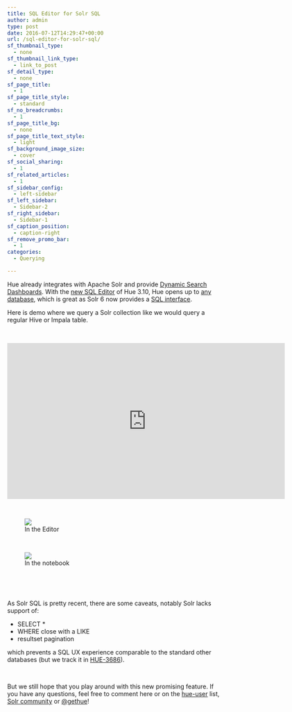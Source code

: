 ```yaml
---
title: SQL Editor for Solr SQL
author: admin
type: post
date: 2016-07-12T14:29:47+00:00
url: /sql-editor-for-solr-sql/
sf_thumbnail_type:
  - none
sf_thumbnail_link_type:
  - link_to_post
sf_detail_type:
  - none
sf_page_title:
  - 1
sf_page_title_style:
  - standard
sf_no_breadcrumbs:
  - 1
sf_page_title_bg:
  - none
sf_page_title_text_style:
  - light
sf_background_image_size:
  - cover
sf_social_sharing:
  - 1
sf_related_articles:
  - 1
sf_sidebar_config:
  - left-sidebar
sf_left_sidebar:
  - Sidebar-2
sf_right_sidebar:
  - Sidebar-1
sf_caption_position:
  - caption-right
sf_remove_promo_bar:
  - 1
categories:
  - Querying

---
```

Hue already integrates with Apache Solr and provide [Dynamic Search Dashboards][1]. With the [new SQL Editor][2] of Hue 3.10, Hue opens up to [any database][3], which is great as Solr 6 now provides a [SQL interface][4].

Here is demo where we query a Solr collection like we would query a regular Hive or Impala table.

&nbsp;

<iframe src="https://player.vimeo.com/video/174334432?dnt=1&app_id=122963" width="640" height="360" frameborder="0" title="SQL Editor for Solr SQL" allow="autoplay; fullscreen" allowfullscreen></iframe>

&nbsp;

<figure><a href="https://cdn.gethue.com/uploads/2016/05/solr-sql-editor-1024x693.png"><img src="https://cdn.gethue.com/uploads/2016/05/solr-sql-editor-1024x693.png" /></a><figcaption>In the Editor</figcaption></figure>

&nbsp;

<figure><a href="https://cdn.gethue.com/uploads/2016/05/solr-sql-notebook-1024x691.png"><img class="wp-image-4110 size-large" src="https://cdn.gethue.com/uploads/2016/05/solr-sql-notebook-1024x691.png" /></a><figcaption>In the notebook</figcaption></figure>

&nbsp;

&nbsp;

As Solr SQL is pretty recent, there are some caveats, notably Solr lacks support of:

  * SELECT *
  * WHERE close with a LIKE
  * resultset pagination

which prevents a SQL UX experience comparable to the standard other databases (but we track it in [HUE-3686][7]).

&nbsp;

But we still hope that you play around with this new promising feature. If you have any questions, feel free to comment here or on the [hue-user][8] list, [Solr community][9] or [@gethue][10]!

 [1]: https://gethue.com/dynamic-search-dashboard-improvements-3/
 [2]: https://gethue.com/new-sql-editor/
 [3]: https://gethue.com/custom-sql-query-editors/
 [4]: http://yonik.com/solr-6/
 [5]: https://cdn.gethue.com/uploads/2016/05/solr-sql-editor.png
 [6]: https://cdn.gethue.com/uploads/2016/05/solr-sql-notebook.png
 [7]: https://issues.cloudera.org/browse/HUE-3686
 [8]: http://groups.google.com/a/cloudera.org/group/hue-user
 [9]: http://lucene.apache.org/solr/resources.html
 [10]: https://twitter.com/gethue
